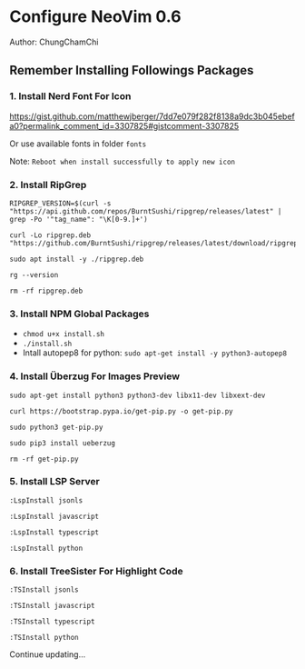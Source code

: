 # Configure NeoVim 0.6 
Author: ChungChamChi

## Remember Installing Followings Packages

### 1. Install Nerd Font For Icon 
https://gist.github.com/matthewjberger/7dd7e079f282f8138a9dc3b045ebefa0?permalink_comment_id=3307825#gistcomment-3307825

Or use available fonts in folder `fonts`

Note: `Reboot when install successfully to apply new icon`

### 2. Install RipGrep

```
RIPGREP_VERSION=$(curl -s "https://api.github.com/repos/BurntSushi/ripgrep/releases/latest" | grep -Po '"tag_name": "\K[0-9.]+')
```

```
curl -Lo ripgrep.deb "https://github.com/BurntSushi/ripgrep/releases/latest/download/ripgrep_${RIPGREP_VERSION}_amd64.deb"
```

```
sudo apt install -y ./ripgrep.deb
```

```
rg --version
```

```
rm -rf ripgrep.deb
```

### 3. Install NPM Global Packages

- `chmod u+x install.sh`
- `./install.sh`
- Intall autopep8 for python: `sudo apt-get install -y python3-autopep8`

### 4. Install Überzug For Images Preview

```
sudo apt-get install python3 python3-dev libx11-dev libxext-dev
```

```
curl https://bootstrap.pypa.io/get-pip.py -o get-pip.py
```

```
sudo python3 get-pip.py
```

```
sudo pip3 install ueberzug
```

```
rm -rf get-pip.py
```

### 5. Install LSP Server

```
:LspInstall jsonls
```
```
:LspInstall javascript
```
```
:LspInstall typescript
```
```
:LspInstall python
```

### 6. Install TreeSister For Highlight Code

```
:TSInstall jsonls
```
```
:TSInstall javascript
```
```
:TSInstall typescript
```
```
:TSInstall python
```

Continue updating...
